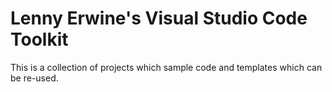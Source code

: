 Lenny Erwine's Visual Studio Code Toolkit
==========
This is a collection of projects which sample code and templates which can be re-used.
